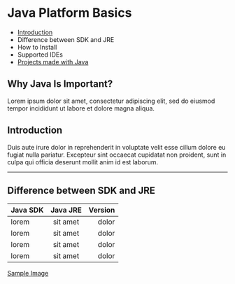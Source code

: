 # Java Platform Basics

- [ Introduction](#introduction)
- Difference between SDK and JRE
- How to Install
- Supported IDEs
- [Projects made with Java](www.java.com)


## Why Java Is Important?

Lorem ipsum dolor sit amet, consectetur adipiscing elit, sed do eiusmod tempor incididunt ut labore et dolore magna aliqua.

## Introduction

Duis aute irure dolor in reprehenderit in voluptate velit esse cillum dolore eu fugiat nulla pariatur. Excepteur sint occaecat cupidatat non proident, sunt in culpa qui officia deserunt mollit anim id est laborum.

---

## Difference between SDK and JRE

| Java SDK | Java JRE | Version |
|:---------|:--------:|--------:|
| lorem    | sit amet|  dolor   |   
| lorem    | sit amet|  dolor   |
| lorem    | sit amet|  dolor   |
| lorem    | sit amet|  dolor   |


[Sample Image](https://bit.ly/3xscrZU)

